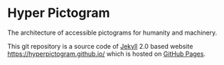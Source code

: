 Hyper Pictogram
===============

The architecture of accessible pictograms for humanity and machinery.

This git repository is a source code of [Jekyll](http://jekyllrb.com/) 2.0 based website <https://hyperpictogram.github.io/> which is hosted on [GitHub Pages](https://pages.github.com/).

